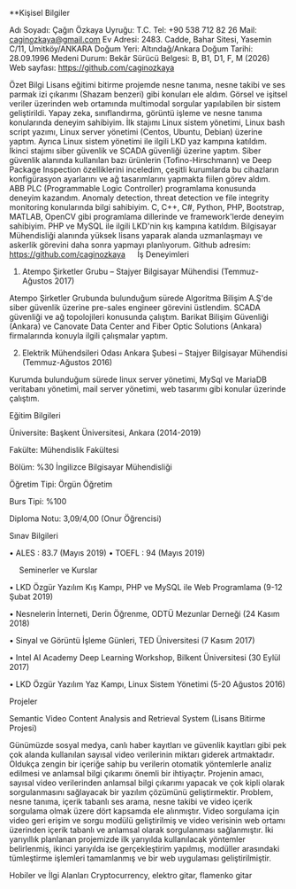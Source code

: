 **Kişisel Bilgiler

Adı Soyadı:          Çağın Özkaya
Uyruğu:	      T.C.
Tel:		      +90 538 712 82 26
Mail:		      caginozkaya@gmail.com
Ev Adresi:	      2483. Cadde, Bahar Sitesi, Yasemin C/11, Ümitköy/ANKARA
Doğum Yeri:	      Altındağ/Ankara
Doğum Tarihi:    28.09.1996
Medeni Durum:  Bekâr
Sürücü Belgesi:   B, B1, D1, F, M (2026)
Web sayfası: 	      https://github.com/caginozkaya


Özet Bilgi
Lisans eğitimi bitirme projemde nesne tanıma, nesne takibi ve ses parmak izi çıkarımı (Shazam benzeri) gibi konuları ele aldım. Görsel ve işitsel veriler üzerinden web ortamında multimodal sorgular yapılabilen bir sistem geliştirildi. Yapay zeka, sınıflandırma, görüntü işleme ve nesne tanıma konularında deneyim sahibiyim.
İlk stajımı Linux sistem yönetimi, Linux bash script yazımı, Linux server yönetimi (Centos, Ubuntu, Debian) üzerine yaptım. Ayrıca Linux sistem yönetimi ile ilgili LKD yaz kampına katıldım. 
İkinci stajımı siber güvenlik ve SCADA güvenliği üzerine yaptım. Siber güvenlik alanında kullanılan bazı ürünlerin (Tofino-Hirschmann) ve Deep Package Inspection özelliklerini inceledim, çeşitli kurumlarda bu cihazların konfigürasyon ayarlarını ve ağ tasarımlarını yapmakta fiilen görev aldım. ABB PLC (Programmable Logic Controller) programlama konusunda deneyim kazandım. Anomaly detection, threat detection ve file integrity monitoring konularında bilgi sahibiyim. 
C, C++, C#, Python, PHP, Bootstrap, MATLAB, OpenCV gibi programlama dillerinde ve framework'lerde deneyim sahibiyim.
PHP ve MySQL ile ilgili LKD'nin kış kampına katıldım.
Bilgisayar Mühendisliği alanında yüksek lisans yaparak alanda uzmanlaşmayı ve askerlik görevini daha sonra yapmayı planlıyorum.
Github adresim: https://github.com/caginozkaya
 
İş Deneyimleri
1) Atempo Şirketler Grubu – Stajyer Bilgisayar Mühendisi (Temmuz-Ağustos 2017)

Atempo Şirketler Grubunda bulunduğum sürede Algoritma Bilişim A.Ş'de siber güvenlik üzerine pre-sales engineer görevini üstlendim.  SCADA güvenliği ve ağ topolojileri konusunda çalıştım. Barikat Bilişim Güvenliği (Ankara) ve Canovate Data Center and Fiber Optic Solutions (Ankara) firmalarında konuyla ilgili çalışmalar yaptım.

2) Elektrik Mühendsileri Odası Ankara Şubesi – Stajyer Bilgisayar Mühendisi (Temmuz-Ağustos 2016)

Kurumda bulunduğum sürede linux server yönetimi, MySql ve MariaDB veritabanı yönetimi, mail server yönetimi, web tasarımı gibi konular üzerinde çalıştım.

Eğitim Bilgileri

Üniversite:
Başkent Üniversitesi, Ankara (2014-2019)

Fakülte:
Mühendislik Fakültesi

Bölüm:
%30 İngilizce Bilgisayar Mühendisliği

Öğretim Tipi:
Örgün Öğretim

Burs Tipi:
%100

Diploma Notu:
3,09/4,00 (Onur Öğrencisi) 

Sınav Bilgileri

•	ALES : 83.7 (Mayıs 2019)
•	TOEFL : 94 (Mayıs 2019)


 
Seminerler ve Kurslar

•	LKD Özgür Yazılım Kış Kampı, PHP ve MySQL ile Web Programlama (9-12 Şubat 2019)

•	Nesnelerin İnterneti, Derin Öğrenme, ODTÜ Mezunlar Derneği (24 Kasım 2018)

•	Sinyal ve Görüntü İşleme Günleri, TED Üniversitesi (7 Kasım 2017)

•	Intel AI Academy Deep Learning Workshop, Bilkent Üniversitesi (30 Eylül 2017)

•	LKD Özgür Yazılım Yaz Kampı, Linux Sistem Yönetimi (5-20 Ağustos 2016)


Projeler

Semantic Video Content Analysis and Retrieval System (Lisans Bitirme Projesi)

Günümüzde sosyal medya, canlı haber kayıtları ve güvenlik kayıtları gibi pek çok alanda kullanılan sayısal video verilerinin miktarı giderek artmaktadır. Oldukça zengin bir içeriğe sahip bu verilerin otomatik yöntemlerle analiz edilmesi ve anlamsal bilgi çıkarımı önemli bir ihtiyaçtır. Projenin amacı, sayısal video verilerinden anlamsal bilgi çıkarımı yapacak ve çok kipli olarak sorgulanmasını sağlayacak bir yazılım çözümünü geliştirmektir. Problem, nesne tanıma, içerik tabanlı ses arama, nesne takibi ve video içerik sorgulama olmak üzere dört kapsamda ele alınmıştır. Video sorgulama için video geri erişim ve sorgu modülü geliştirilmiş ve video verisinin web ortamı üzerinden içerik tabanlı ve anlamsal olarak sorgulanması sağlanmıştır. İki yarıyıllık planlanan projemizde ilk yarıyılda kullanılacak yöntemler belirlenmiş, ikinci yarıyılda ise gerçekleştirim yapılmış, modüller arasındaki tümleştirme işlemleri tamamlanmış ve bir web uygulaması geliştirilmiştir.

Hobiler ve İlgi Alanları
Cryptocurrency, elektro gitar, flamenko gitar

